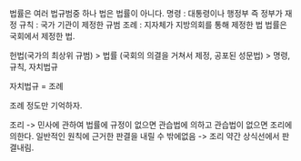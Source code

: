 
법률은 여러 법규범중 하나
법은 법률이 아니다.
명령 : 대통령이나 행정부 즉 정부가 재정
규칙 : 국가 기관이 제정한 규범
조례 : 지자체가 지방의회를 통해 제정한 법
법률은 국회에서 제정한 법.

헌법(국가의 최상위 규범) > 법률 (국회의 의결을 거쳐서 제정, 공포된 성문법) > 명령, 규칙, 자치법규

자치법규 = 조례

조례 정도만 기억하자.

 
조리 -> 민사에 관하여 법률에 규정이 없으면 관습법에 의하고 관습법이 없으면 조리에 의한다.
일반적인 원칙에 근거한 판결을 내릴 수 밖에없음 -> 조리
약간 상식선에서 판결내림.



 
